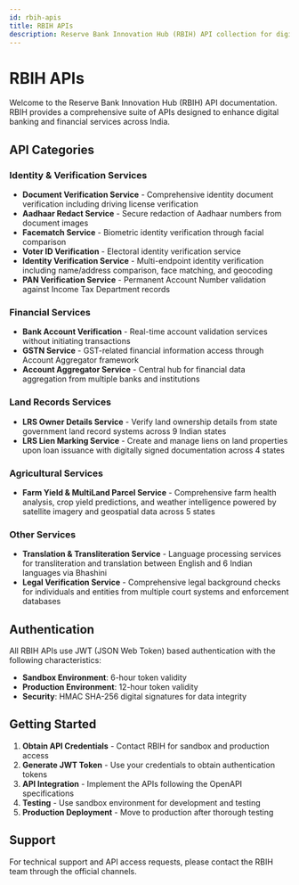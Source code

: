 ```yaml
---
id: rbih-apis
title: RBIH APIs
description: Reserve Bank Innovation Hub (RBIH) API collection for digital banking and financial services
---
```


# RBIH APIs

Welcome to the Reserve Bank Innovation Hub (RBIH) API documentation. RBIH provides a comprehensive suite of APIs designed to enhance digital banking and financial services across India.

## API Categories

### Identity & Verification Services
- **Document Verification Service** - Comprehensive identity document verification including driving license verification
- **Aadhaar Redact Service** - Secure redaction of Aadhaar numbers from document images
- **Facematch Service** - Biometric identity verification through facial comparison
- **Voter ID Verification** - Electoral identity verification service
- **Identity Verification Service** - Multi-endpoint identity verification including name/address comparison, face matching, and geocoding
- **PAN Verification Service** - Permanent Account Number validation against Income Tax Department records

### Financial Services
- **Bank Account Verification** - Real-time account validation services without initiating transactions
- **GSTN Service** - GST-related financial information access through Account Aggregator framework
- **Account Aggregator Service** - Central hub for financial data aggregation from multiple banks and institutions

### Land Records Services
- **LRS Owner Details Service** - Verify land ownership details from state government land record systems across 9 Indian states
- **LRS Lien Marking Service** - Create and manage liens on land properties upon loan issuance with digitally signed documentation across 4 states

### Agricultural Services
- **Farm Yield & MultiLand Parcel Service** - Comprehensive farm health analysis, crop yield predictions, and weather intelligence powered by satellite imagery and geospatial data across 5 states

### Other Services
- **Translation & Transliteration Service** - Language processing services for transliteration and translation between English and 6 Indian languages via Bhashini
- **Legal Verification Service** - Comprehensive legal background checks for individuals and entities from multiple court systems and enforcement databases

## Authentication

All RBIH APIs use JWT (JSON Web Token) based authentication with the following characteristics:
- **Sandbox Environment**: 6-hour token validity
- **Production Environment**: 12-hour token validity
- **Security**: HMAC SHA-256 digital signatures for data integrity

## Getting Started

1. **Obtain API Credentials** - Contact RBIH for sandbox and production access
2. **Generate JWT Token** - Use your credentials to obtain authentication tokens
3. **API Integration** - Implement the APIs following the OpenAPI specifications
4. **Testing** - Use sandbox environment for development and testing
5. **Production Deployment** - Move to production after thorough testing

## Support

For technical support and API access requests, please contact the RBIH team through the official channels.